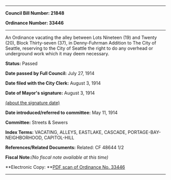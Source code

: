 

********

**Council Bill Number: 21848**
   
**Ordinance Number: 33446**
********

 An Ordinance vacating the alley between Lots Nineteen (19) and Twenty (20), Block Thirty-seven (37), in Denny-Fuhrman Addition to The City of Seattle, reserving to the City of Seattle the right to do any overhead or underground work which it may deem necessary.

**Status:** Passed
   
**Date passed by Full Council:** July 27, 1914
   
**Date filed with the City Clerk:** August 3, 1914
   
**Date of Mayor's signature:** August 3, 1914
   
[(about the signature date)](/~public/approvaldate.htm)
   
   
   
**Date introduced/referred to committee:** May 11, 1914
   
**Committee:** Streets & Sewers
   
   
**Index Terms:** VACATING, ALLEYS, EASTLAKE, CASCADE, PORTAGE-BAY-NEIGHBORHOOD, CAPITOL-HILL

**References/Related Documents:** Related: CF 48644 1/2

**Fiscal Note:**_(No fiscal note available at this time)_

**Electronic Copy: **[PDF scan of Ordinance No. 33446](/~archives/Ordinances/Ord_33446.pdf)

********

